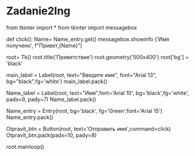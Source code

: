 # Zadanie2Ing
from tkinter import *
from tkinter import messagebox

def click():
    Name= Name_entry.get()
    messagebox.showinfo ('Имя получено', f"Привет,{Name}")

root= Tk()
root.title('Приветствие')
root.geometry('500x400')
root['bg'] = 'black'

main_label = Label(root, text="Введите имя", font="Arial 13", bg="black",fg='white')
main_label.pack()

Name_label = Label(root, text="Имя",font='Arial 10', bg='black',fg='white', padx=9, pady=7)
Name_label.pack()

Name_entry = Entry(root, bg='black', fg='Green',font='Arial 15')
Name_entry.pack()

Otpravit_btn = Button(root, text='Отправить имя',command=click)
Otpravit_btn.pack(padx=10, pady=8)


root.mainloop()
